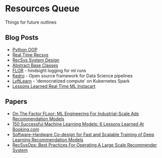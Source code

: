 # Resources Queue
Things for future outlines

## Blog Posts
* [Python OOP](https://www.pythontutorial.net/python-oop/)
* [Real Time Recsys](https://eugeneyan.com/writing/real-time-recommendations/)
* [RecSys System Design](https://applyingml.com/resources/discovery-system-design/)
* [Abstract Base Classes](https://docs.python.org/3/glossary.html#term-abstract-base-class)
* [FLOR](https://github.com/ucbrise/flor) - hindsight logging for ml runs
* [Kedro](https://kedro.readthedocs.io/en/stable/tutorial/tutorial_template.html) - Open source framework for Data Science pipelines
* [LyftLearn](https://eng.lyft.com/how-lyftlearn-democratizes-distributed-compute-through-kubernetes-spark-and-fugue-c0875b97c3d9) - 'democratized compute' on Kubernetes Spark
* [Lessons Learned Real Time ML Instacart](https://tech.instacart.com/lessons-learned-the-journey-to-real-time-machine-learning-at-instacart-942f3a656af3)

## Papers
* [On The Factor FLoor: ML Engineering For Industrial-Scale Ads Recommendation Models](https://arxiv.org/pdf/2209.05310.pdf)
* [150 Successful Machine Learning Models: 6 Lessons Learned At Booking.com](https://dl.acm.org/doi/10.1145/3292500.3330744)
* [Software-Hardware Co-design for Fast and Scalable Training of Deep Learning Recommendation Models](https://arxiv.org/pdf/2104.05158.pdf)
* [RecSysOps: Best Practices For Operating A Large Scale Recommender System](https://dl.acm.org/doi/fullHtml/10.1145/3460231.3474620)
